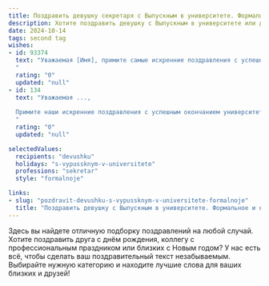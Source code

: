 ```yaml
---
title: Поздравить девушку секретаря с Выпускным в университете. Формальное и красивое
description: Хотите поздравить девушку с Выпускным в университете или другим праздником? Наш ИИ создаст незабываемое поздравление, а вы обязательно выделитесь среди других.  
date: 2024-10-14
tags: second tag
wishes:
- id: 93374
  text: "Уважаемая [Имя], примите самые искренние поздравления с успешным окончанием университета!  Сегодня Вы вступаете в новую, самостоятельную жизнь,  обретя ценные знания и навыки.  Ваш выбор профессии секретаря — признак ответственности, организованности и умения работать с людьми.  Пусть Ваш профессиональный путь будет полон успехов, интересных задач и признания заслуг. Желаем Вам карьерного роста, благополучия и всего самого наилучшего!
  "
  rating: "0"
  updated: "null"
- id: 134
  text: "Уважаемая ...,
  
  Примите наши искренние поздравления с успешным окончанием университета и получением квалификации секретаря! Желаем Вам дальнейших успехов в профессиональной деятельности, интересных задач и блестящих перспектив. Пусть Ваши знания и упорство помогут достичь всех поставленных целей и реализовать свой потенциал.
  "
  rating: "0"
  updated: "null"

selectedValues:
  recipients: "devushku"
  holidays: "s-vypussknym-v-universitete"
  professions: "sekretar"
  style: "formalnoje"

links:
- slug: "pozdravit-devushku-s-vypussknym-v-universitete-formalnoje"
  title: "Поздравить девушку с Выпускным в университете. Формальное и красивое"
---
```


Здесь вы найдете отличную подборку поздравлений на любой случай.
Хотите поздравить друга с днём рождения, коллегу с профессиональным праздником или близких с Новым годом? У нас есть всё, чтобы сделать ваш поздравительный текст незабываемым. Выбирайте нужную категорию и находите лучшие слова для ваших близких и друзей!

